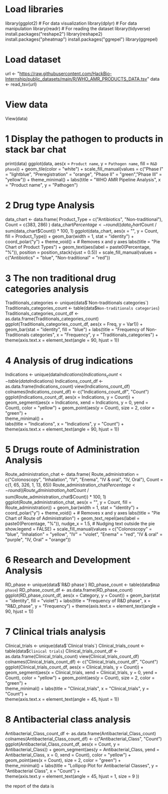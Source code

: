 # Load libraries
library(ggplot2)     # For data visualization
library(dplyr)       # For data manipulation
library(readr)       # For reading the dataset
library(tidyverse)
install.packages("reshape2")
library(reshape2)
install.packages("pheatmap")
install.packages("ggrepel")
library(ggrepel)

# Load dataset
url <- "https://raw.githubusercontent.com/HackBio-Internship/public_datasets/main/R/WHO_AMR_PRODUCTS_DATA.tsv"
data <- read_tsv(url)
# View data
View(data)

# 1 Display the pathogen to products in stack bar chat
print(data)
ggplot(data, aes(x = `Product name`, y = `Pathogen name`, fill = `R&D phase`)) +
  geom_tile(color = "white") +
  scale_fill_manual(values = c("Phase I" = "lightblue", "Preregistration" = "orange", "Phase II" = "green","Phase III" = "yellow")) +
  theme_minimal() +
  labs(title = "WHO AMR Pipeline Analysis", x = "Product name", y = "Pathogen")

# 2 Drug type Analysis
data_chart <- data.frame(
  Product_Type = c("Antibiotics", "Non-traditional"),
  Count = c(383, 286)
)
data_chart$Percentage <- round((data_chart$Count / sum(data_chart$Count)) * 100, 1)
ggplot(data_chart, aes(x = "", y = Count, fill = Product_Type)) +
  geom_bar(width = 1, stat = "identity") +
  coord_polar("y") +
  theme_void() +  # Removes x and y axes
  labs(title = "Pie Chart of Product Types") +
  geom_text(aes(label = paste0(Percentage, "%")),
            position = position_stack(vjust = 0.5)) + 
  scale_fill_manual(values = c("Antibiotics" = "blue", "Non-traditional" = "red"))

# 3 The non traditional drug categories analysis
Traditionals_categories <- unique(data$`Non-traditionals categories`)
Traditionals_categories_count <- table(data$`Non-traditionals categories`)
Traditionals_categories_count_df <- as.data.frame(Traditionals_categories_count)
ggplot(Traditionals_categories_count_df, aes(x = Freq, y = Var1)) +
  geom_bar(stat = "identity", fill = "blue") +
  labs(title = "Frequency of Non-Traditionals categories", x = "Frequency", y = "Traditionals_categories") +
  theme(axis.text.x = element_text(angle = 90, hjust = 1))

# 4 Analysis of drug indications
Indications <- unique(data$Indications)
Indications_count <- table(data$Indications)
Indications_count_df <- as.data.frame(Indications_count)
view(Indications_count_df)
colnames(Indications_count_df) <- c("Indications_count_df", "Count")
ggplot(Indications_count_df, aes(x = Indications, y = Count)) +
  geom_segment(aes(x = Indications, xend = Indications, y = 0, yend = Count), color = "yellow") + 
  geom_point(aes(y = Count), size = 2, color = "green") +  
  theme_minimal() +  
  labs(title = "Indications", x = "Indications", y = "Count") +  
  theme(axis.text.x = element_text(angle = 90, hjust = 1)) 



# 5 Drugs route of Administration Analysis
 Route_administration_chat  <- data.frame(
    Route_administration = c("Colonoscopy", "Inhalation", "IV", "Enema", "IV & oral", "IV, Oral"),
    Count = c(1, 65, 326, 1, 13, 65))
  Route_administration_chat$Percentage <- round((Route_administration_chat$Count / sum(Route_administration_chat$Count)) * 100, 1)
 ggplot(Route_administration_chat, aes(x = "", y = Count, fill = Route_administration)) +
    geom_bar(width = 1, stat = "identity") +
    coord_polar("y") +
    theme_void() +  # Removes x and y axes
    labs(title = "Pie Chart of Route of Administration") +
    geom_text_repel(aes(label = paste0(Percentage, "%")),
                    nudge_x = 1.5,  # Nudging text outside the pie
                    show.legend = FALSE) +
    scale_fill_manual(values = c("Colonoscopy" = "blue",  "Inhalation" = "yellow", "IV" = "violet", "Enema" = "red", "IV & oral" = "purple", "IV, Oral" = "orange"))
  

# 6 Research and Development Analysis
RD_phase <- unique(data$`R&D phase`)
RD_phase_count <- table(data$`R&D phase`)
RD_phase_count_df <- as.data.frame(RD_phase_count)
ggplot(RD_phase_count_df, aes(x = Category, y = Count)) +
  geom_bar(stat = "identity", fill = "violet") +
  labs(title = "Frequency of R&D phase", x = "R&D_phase", y = "Frequency") +
  theme(axis.text.x = element_text(angle = 90, hjust = 1))

# 7 Clinical trials analysis
Clinical_trials <- unique(data$`Clinical trials`)
Clinical_trials_count <- table(data$`Clinical trials`)
Clinical_trials_count_df <- as.data.frame(Clinical_trials_count)
view(Clinical_trials_count_df)
colnames(Clinical_trials_count_df) <- c("Clinical_trials_count_df", "Count")
ggplot(Clinical_trials_count_df, aes(x = Clinical_trials, y = Count)) +
  geom_segment(aes(x = Clinical_trials, xend = Clinical_trials, y = 0, yend = Count), color = "yellow") + 
  geom_point(aes(y = Count), size = 2, color = "green") +  
  theme_minimal() + 
  labs(title = "Clinical_trials", x = "Clinical_trials", y = "Count") +  
  theme(axis.text.x = element_text(angle = 45, hjust = 1))  


# 8 Antibacterial class analysis
Antibacterial_Class_count_df <- as.data.frame(Antibacterial_Class_count)
colnames(Antibacterial_Class_count_df) <- c("Antibacterial_Class", "Count")
ggplot(Antibacterial_Class_count_df, aes(x = Count, y = Antibacterial_Class)) +
  geom_segment(aes(y = Antibacterial_Class, yend = Antibacterial_Class, x = 0, xend = Count), color = "yellow") +  
  geom_point(aes(x = Count), size = 2, color = "green") +  
  theme_minimal() + 
  labs(title = "Lollipop Plot for Antibacterial Classes", y = "Antibacterial Class", x = "Count") +  
  theme(axis.text.y = element_text(angle = 45, hjust = 1, size = 9 ))  


the report of the data is 
